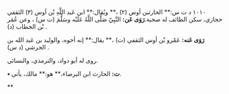 ١٠١٠ د ت س:** الحارثبن أوس (٢) ،** ويُقال:** ابن عَبد اللَّهِ بْن أوس (٣) الثقفي حجازي، سكن الطائف له صحبة.**رَوَى عَن:** النَّبِيّ صَلَّى اللَّهُ عَلَيْه وسَلَّمَ (ت س) ، وعن عُمَر بْن الخطاب (د) .

**رَوَى عَنه:** عَمْرو بْن أوس الثقفي (ت) ،** يقال:** إنه أخوه، والوليد بن عَبد الله بن الجرشي (د س) .

روى له أبو دواد، والترمذي، والنسائي.

**• ت:** الحارث ابن البرصاء،** هو:** مالك، يأتي.

**